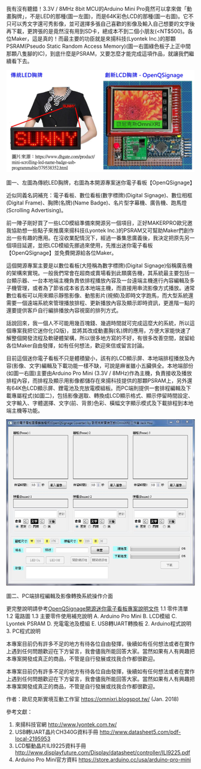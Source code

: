 我有沒有聽錯！3.3V / 8MHz 8bit MCU的Arduino Mini Pro竟然可以拿來做「動畫胸牌」，不是LED的那種(圖一左圖)，而是64K彩色LCD的那種(圖一右圖)。它不只可以秀文字還可秀影像，並可選擇多張自己喜歡的影像及輸入自己想要的文字後再下載，更誇張的是竟然沒有用到SD卡，總成本不到二個小朋友(<NT$500)。各位Maker，這是真的！而最主要的功臣就是來揚科技(Lyontek Inc.)的那顆PSRAM(Pseudo Static Random Access Memory)(圖一右圖綠色板子上正中間那顆八隻腳的IC)，到底什麼是PSRAM，又要怎麼才能完成這項作品，就讓我們繼續看下去。

![](https://github.com/OmniXRI/OpenQSignage/blob/master/Figures/OpenQSignage_Fig01.jpg)

圖一、左圖為傳統LED胸牌，右圖為本開源專案迷你電子看板【OpenQSignage】

近似同義名詞補充：電子看板、數位看板(數字標牌)(Digital Signage)、數位相框(Digital Frame)、胸牌(名牌)(Name Badge)、名片型字幕機、廣告機、跑馬燈(Scrolling Advertising)。

前一陣子剛好買了一些LCD模組準備來開源另一個項目，正好MAKERPRO歐兄邀我協助想一些點子來推廣來揚科技(Lyontek Inc.)的PSRAM又可幫助Maker們創作出一些有趣的應用。在沒收業配情況下，經過一番集思廣義後，我決定把原先另一個項目延遲，並把LCD模組先挪過來使用，先推出迷你電子看板【OpenQSignage】並免費開源給各位Maker。

這個開源專案主要是以數位看板(大陸稱為數字標牌)(Digital Signage)俗稱廣告機的架構來實現。一般我們常會在超商或賣場看到此類廣告機，其系統最主要包括一台顯示器、一台本地端主機負責依排程播放內容及一台遠端主機進行內容編輯及多子機管理，或者為了節省成本省去本地端主機，而直接用串流影像方式播放。通常數位看板可以用來顯示靜態影像、動態影片(視頻)及即時文字跑馬，而大型系統還需要一個遠端系統來管理播放排程、更新播放內容及顯示即時資訊，更進階一點的還要提供客戶自行編排播放內容視窗的排列方式。

話說回來，我一個人不可能用幾百塊錢、幾週時間就可完成這麼大的系統，所以這個專案我把它迷你化(Q版)，並將其改成動畫胸(名)牌的應用，方便大家能快速了解整個開發流程及軟硬體架構，所以很多地方寫的不好，有很多改善空間，就留給各位Maker自由發揮，如有任何想法，歡迎來信或留言討論。

目前這個迷你電子看板不只是體積變小，該有的LCD顯示屏、本地端排程播放及內容(影像、文字)編輯及下載功能一樣不缺，可說是麻雀雖小五臟俱全。本地端部份(如圖一右圖)主要由Arduino Pro Mini (3.3V / 8MHz)作為主機，負責接收及播放排程內容，而排程及顯示用影像都儲存在來揚科技提供的那顆PSRAM上，另外還有64K色LCD顯示屏、鋰電池及充放電模組板。而PC端則提供一套排程編輯及下載專屬程式(如圖二)，包括影像選取、轉換成LCD顯示格式、顯示停留時間設定、文字輸入、字體選擇、文字(前、背景)色彩、橫幅文字顯示模式及下載排程到本地端主機等功能。

![](https://github.com/OmniXRI/OpenQSignage/blob/master/Figures/OpenQSignage_Fig02_Converter_UI.JPG)

圖二、PC端排程編輯及影像轉換系統操作介面

更完整說明請參考[OpenQSignage開源迷你電子看板專案說明文件](https://github.com/OmniXRI/OpenQSignage/wiki/OpenQSignage%E9%96%8B%E6%BA%90%E8%BF%B7%E4%BD%A0%E9%9B%BB%E5%AD%90%E7%9C%8B%E6%9D%BF(Arduino-LCD%E5%8B%95%E7%95%AB%E8%83%B8%E7%89%8C)%E5%B0%88%E6%A1%88%E8%AA%AA%E6%98%8E%E6%96%87%E4%BB%B6)
1.1 零件清單
1.2 電路圖
1.3 主要零件使用補充說明
    A. Arduino Pro Mini
    B. LCD模組
    C. Lyontek PSRAM
    D. 充電電池及模組
    E. USB轉UART轉換板 
2. Arduino程式說明
3. PC程式說明

本專案目前仍有許多不足的地方有待各位自由發揮，後續如有任何想法或者在實作上遇到任何問題歡迎在下方留言，我會儘我所能回答大家。當然如果有人有興趣把本專案開發成真正的商品，不管是自行發展或找我合作都很歡迎。

本專案目前仍有許多不足的地方有待各位自由發揮，後續如有任何想法或者在實作上遇到任何問題歡迎在下方留言，我會儘我所能回答大家。當然如果有人有興趣把本專案開發成真正的商品，不管是自行發展或找我合作都很歡迎。

作者：歐尼克斯實境互動工作室 https://omnixri.blogspot.tw/ (Jan. 2018)

參考文獻：
1. 來揚科技官網 http://www.lyontek.com.tw/
2. USB轉UART晶片CH340G資料手冊 http://www.datasheet5.com/pdf-local-2195953
3. LCD驅動晶片ILI9225資料手冊 http://www.displayfuture.com/Display/datasheet/controller/ILI9225.pdf
4. Arduino Pro Mini官方資料 https://store.arduino.cc/usa/arduino-pro-mini
